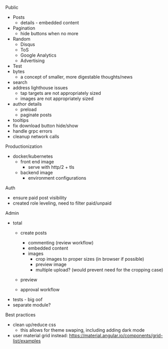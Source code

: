 Public
  - Posts
      - details - embedded content
  - Pagination
      - hide buttons when no more
  - Random
    - Disqus
    - ToS
    - Google Analytics
    - Advertising
  - Test
  - bytes
    - a concept of smaller, more digestable thoughts/news
  - search
  - address lighthouse issues
    - tap targets are not appropriately sized
    - images are not appropriately sized
  - author details
    - preload
    - paginate posts
  - tooltips
  - fix download button hide/show
  - handle grpc errors
  - cleanup network calls


Productionization
  - docker/kubernetes
    - front end image
      - serve with http/2 + tls
    - backend image
      - environment configurations


Auth
 - ensure paid post visibility
  - created role leveling, need to filter paid/unpaid

Admin
  - total
    - create posts
      - commenting (review workflow)
      - embedded content
      - images
        - crop images to proper sizes (in browser if possible)
        - preview image
        - multiple upload? (would prevent need for the cropping case)

    - preview
    - approval workflow
  - tests - big oof
  - separate module?

Best practices
  - clean up/reduce css
    - this allows for theme swaping, including adding dark mode
  - user material grid instead: https://material.angular.io/components/grid-list/examples
